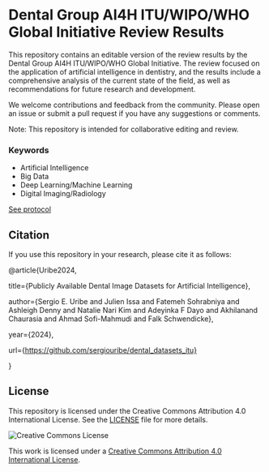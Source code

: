 # Dental Group AI4H ITU/WIPO/WHO Global Initiative Review Results

This repository contains an editable version of the review results by the Dental Group AI4H ITU/WIPO/WHO Global Initiative. The review focused on the application of artificial intelligence in dentistry, and the results include a comprehensive analysis of the current state of the field, as well as recommendations for future research and development.



We welcome contributions and feedback from the community. Please open an issue or submit a pull request if you have any suggestions or comments.

Note: This repository is intended for collaborative editing and review. 


### Keywords
- Artificial Intelligence
- Big Data
- Deep Learning/Machine Learning
- Digital Imaging/Radiology

[See protocol](https://osf.io/mf897/)


## Citation

If you use this repository in your research, please cite it as follows:

@article{Uribe2024,

title={Publicly Available Dental Image Datasets for Artificial Intelligence},

author={Sergio E. Uribe and Julien Issa and Fatemeh Sohrabniya and Ashleigh Denny and Natalie Nari Kim and Adeyinka F Dayo and Akhilanand Chaurasia and Ahmad Sofi-Mahmudi and Falk Schwendicke},

year={2024},

url={https://github.com/sergiouribe/dental_datasets_itu}

}



## License

This repository is licensed under the Creative Commons Attribution 4.0 International License. See the [LICENSE](LICENSE) file for more details.

![Creative Commons License](https://i.creativecommons.org/l/by/4.0/88x31.png)

This work is licensed under a [Creative Commons Attribution 4.0 International License](http://creativecommons.org/licenses/by/4.0/).
